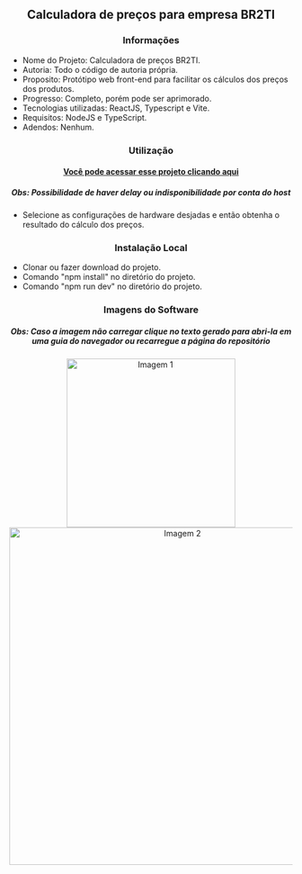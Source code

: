 <h2 align="center">Calculadora de preços para empresa BR2TI</h2>

<h3 align="center">Informações</h3>
 
- Nome do Projeto: Calculadora de preços BR2TI.
- Autoria: Todo o código de autoria própria.
- Proposito: Protótipo web front-end para facilitar os cálculos dos preços dos produtos.
- Progresso: Completo, porém pode ser aprimorado.
- Tecnologias utilizadas: ReactJS, Typescript e Vite.
- Requisitos: NodeJS e TypeScript.
- Adendos: Nenhum.

<h3 align="center">Utilização</h3>

<h4 align="center"><a href="https://joaopedrolt.github.io/pricing-calculator-reactjs/">Você pode acessar esse projeto clicando aqui</a></h3>
<h5 align="center">Obs: Possibilidade de haver delay ou indisponibilidade por conta do host</h5>

- Selecione as configurações de hardware desjadas e então obtenha o resultado do cálculo dos preços.

<h3 align="center">Instalação Local</h3>

- Clonar ou fazer download do projeto.
- Comando "npm install" no diretório do projeto.
- Comando "npm run dev" no diretório do projeto.

<h3 align="center">Imagens do Software</h3>

<h5 align="center">Obs: Caso a imagem não carregar clique no texto gerado para abri-la em uma guia do navegador ou recarregue a página do repositório</h5>

<div align="center"><img src="http://drive.google.com/uc?export=view&id=1OGPiCLZAUXSxwyN-z3S5YXu2n3I-Chp6" width=300 alt="Imagem 1" /></div>

<div align="center"><img src="http://drive.google.com/uc?export=view&id=1cp0gV47c8YX5aI2LOngPTEqDjWEra6ly"  width=600 alt="Imagem 2" /></div>
